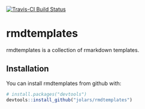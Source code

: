 
<!-- README.md is generated from README.Rmd. Please edit that file -->
[![Travis-CI Build Status](https://travis-ci.org/jolars/rmdtemplates.svg?branch=master)](https://travis-ci.org/jolars/rmdtemplates)

rmdtemplates
============

rmdtemplates is a collection of rmarkdown templates.

Installation
------------

You can install rmdtemplates from github with:

``` r
# install.packages("devtools")
devtools::install_github("jolars/rmdtemplates")
```
